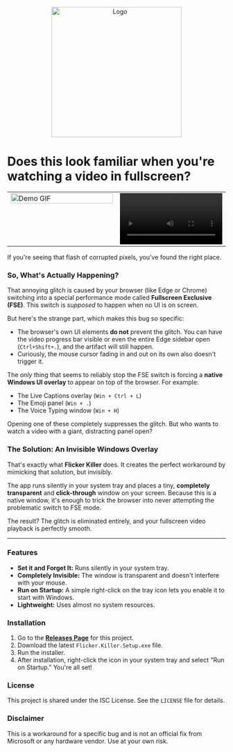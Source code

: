 <p align="center">
  <img src="https://github.com/user-attachments/assets/6009dfc2-142f-4ac0-87a3-6998032c322c" alt="Logo" width="300">
</p>

# Does this look familiar when you're watching a video in fullscreen?

<table>
  <tr>
    <!-- Left Column: GIF -->
    <td style="width:50%; vertical-align: top;">
      <img src="https://github.com/user-attachments/assets/311b9823-738d-499d-95e4-f4d56400acd5" alt="Demo GIF" width="100%" />
    </td>
    <!-- Right Column: Video -->
    <td style="width:50%; vertical-align: top;">
      <video src="https://github.com/user-attachments/assets/ea8d8787-7e99-453f-8e41-863e03cb3363" controls width="100%">
        Your browser does not support the video tag.
      </video>
    </td>
  </tr>
</table>

If you're seeing that flash of corrupted pixels, you've found the right place.


### So, What's Actually Happening?

That annoying glitch is caused by your browser (like Edge or Chrome) switching into a special performance mode called **Fullscreen Exclusive (FSE)**. This switch is *supposed* to happen when no UI is on screen.

But here's the strange part, which makes this bug so specific:
*   The browser's own UI elements **do not** prevent the glitch. You can have the video progress bar visible or even the entire Edge sidebar open (`Ctrl+Shift+.`), and the artifact will still happen.
*   Curiously, the mouse cursor fading in and out on its own also doesn't trigger it.

The *only* thing that seems to reliably stop the FSE switch is forcing a **native Windows UI overlay** to appear on top of the browser. For example:
*   The Live Captions overlay (`Win + Ctrl + L`)
*   The Emoji panel (`Win + .`)
*   The Voice Typing window (`Win + H`)

Opening one of these completely suppresses the glitch. But who wants to watch a video with a giant, distracting panel open?

### The Solution: An Invisible Windows Overlay

That's exactly what **Flicker Killer** does. It creates the perfect workaround by mimicking that solution, but invisibly.

The app runs silently in your system tray and places a tiny, **completely transparent** and **click-through** window on your screen. Because this is a native window, it's enough to trick the browser into never attempting the problematic switch to FSE mode.

The result? The glitch is eliminated entirely, and your fullscreen video playback is perfectly smooth.

---

### Features
*   **Set it and Forget It:** Runs silently in your system tray.
*   **Completely Invisible:** The window is transparent and doesn't interfere with your mouse.
*   **Run on Startup:** A simple right-click on the tray icon lets you enable it to start with Windows.
*   **Lightweight:** Uses almost no system resources.

### Installation
1.  Go to the [**Releases Page**](https://github.com/Andrematomer/flicker-killer/releases) for this project.
2.  Download the latest `Flicker.Killer.Setup.exe` file.
3.  Run the installer.
4.  After installation, right-click the icon in your system tray and select "Run on Startup." You're all set!

### License
This project is shared under the ISC License. See the `LICENSE` file for details.

### Disclaimer

This is a workaround for a specific bug and is not an official fix from Microsoft or any hardware vendor. Use at your own risk.